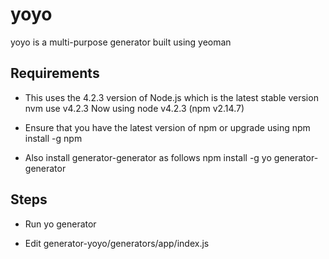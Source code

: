 yoyo
====

yoyo is a multi-purpose generator built using yeoman

Requirements
------------

- This uses the 4.2.3 version of Node.js which is the latest stable version
nvm use v4.2.3
Now using node v4.2.3 (npm v2.14.7)


- Ensure that you have the latest version of npm or upgrade using
npm install -g npm

- Also install generator-generator as follows
npm install -g yo generator-generator

Steps 
-----

 - Run 
 yo generator

 - Edit generator-yoyo/generators/app/index.js


